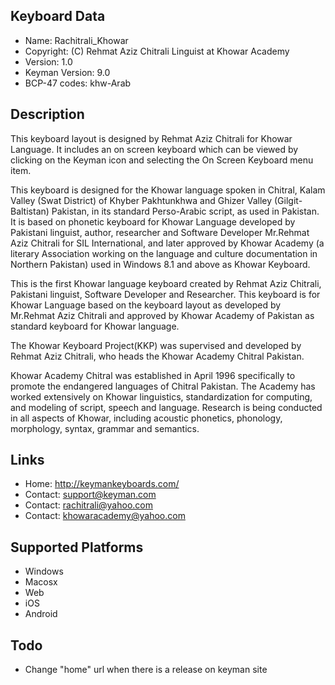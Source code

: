 Keyboard Data
-------------

* Name:           Rachitrali_Khowar
* Copyright:      (C) Rehmat Aziz Chitrali Linguist at Khowar Academy
* Version:        1.0
* Keyman Version: 9.0
* BCP-47 codes:   khw-Arab

Description
-----------

This keyboard layout is designed by Rehmat Aziz Chitrali for Khowar Language. It includes 
an on screen keyboard which can be viewed by clicking on the Keyman icon 
and selecting the On Screen Keyboard menu item.  

This keyboard is designed for the Khowar language spoken in Chitral, Kalam Valley (Swat District)  of Khyber Pakhtunkhwa and Ghizer Valley (Gilgit-Baltistan) Pakistan, in its standard Perso-Arabic script, as used in Pakistan. It is based on phonetic keyboard for Khowar Language developed by Pakistani linguist, author, researcher and Software Developer Mr.Rehmat Aziz Chitrali for SIL International, and later approved by Khowar Academy (a literary Association working on the language and culture documentation in Northern Pakistan) used in Windows 8.1 and above as Khowar Keyboard.

This is the first Khowar language keyboard created by Rehmat Aziz Chitrali, Pakistani linguist, Software Developer and Researcher. This keyboard is for Khowar Language based on the keyboard layout as developed by Mr.Rehmat Aziz Chitrali and approved by Khowar Academy of Pakistan as standard keyboard for Khowar language.

The Khowar Keyboard Project(KKP) was supervised and developed by Rehmat Aziz Chitrali, who heads the Khowar Academy Chitral Pakistan.

Khowar Academy Chitral was established in April 1996 specifically to promote the endangered languages of Chitral Pakistan. The Academy has worked extensively on Khowar linguistics, standardization for computing, and modeling of script, speech and language. Research is being conducted in all aspects of Khowar, including acoustic phonetics, phonology, morphology, syntax, grammar and semantics.

Links
-----

 * Home:     <http://keymankeyboards.com/>
 * Contact:  <support@keyman.com>
 * Contact:  <rachitrali@yahoo.com>
 * Contact:  <khowaracademy@yahoo.com>
 
Supported Platforms
-------------------

 * Windows
 * Macosx
 * Web
 * iOS
 * Android

Todo
----

* Change "home" url when there is a release on keyman site

